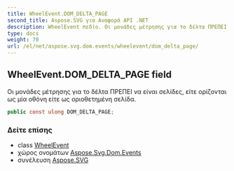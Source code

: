 ```yaml
---
title: WheelEvent.DOM_DELTA_PAGE
second_title: Aspose.SVG για Αναφορά API .NET
description: WheelEvent πεδίο. Οι μονάδες μέτρησης για το δέλτα ΠΡΕΠΕΙ να είναι σελίδες είτε ορίζονται ως μία οθόνη είτε ως οριοθετημένη σελίδα.
type: docs
weight: 70
url: /el/net/aspose.svg.dom.events/wheelevent/dom_delta_page/
---
```

## WheelEvent.DOM_DELTA_PAGE field

Οι μονάδες μέτρησης για το δέλτα ΠΡΕΠΕΙ να είναι σελίδες, είτε ορίζονται ως μία οθόνη είτε ως οριοθετημένη σελίδα.

```csharp
public const ulong DOM_DELTA_PAGE;
```

### Δείτε επίσης

* class [WheelEvent](../)
* χώρος ονομάτων [Aspose.Svg.Dom.Events](../../wheelevent/)
* συνέλευση [Aspose.SVG](../../../)


